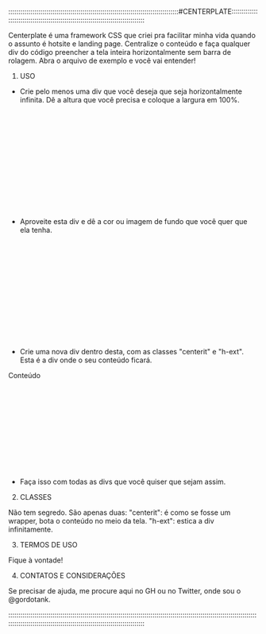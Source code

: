 :::::::::::::::::::::::::::::::::::::::::::::::::::::::::::::::::::::::::::::::::::::#CENTERPLATE:::::::::::::::::::::::::::::::::::::::::::::::::::::::::::::::::::::::::::::::::

Centerplate é uma framework CSS que criei pra facilitar minha vida quando o assunto é hotsite e landing page. Centralize o conteúdo e faça qualquer div do código preencher a tela inteira horizontalmente sem barra de rolagem. Abra o arquivo de exemplo e você vai entender!

1) USO
- Crie pelo menos uma div que você deseja que seja horizontalmente infinita. Dê a altura que você precisa e coloque a largura em 100%.
<div style="height:200px; width:100%;"></div>

- Aproveite esta div e dê a cor ou imagem de fundo que você quer que ela tenha.
<div style="height:200px; width:100%; background-color:"#F0F;"></div>

- Crie uma nova div dentro desta, com as classes "centerit" e "h-ext". Esta é a div onde o seu conteúdo ficará.
<div style="height:200px; width:100%; background-color:"#F0F;">
<div id="conteudo" class="centerit h-ext">
<p>Conteúdo</p>
</div>
</div>

- Faça isso com todas as divs que você quiser que sejam assim.

2) CLASSES

Não tem segredo. São apenas duas:
"centerit": é como se fosse um wrapper, bota o conteúdo no meio da tela.
"h-ext": estica a div infinitamente.

3) TERMOS DE USO

Fique à vontade!

4) CONTATOS E CONSIDERAÇÕES

Se precisar de ajuda, me procure aqui no GH ou no Twitter, onde sou o @gordotank.

::::::::::::::::::::::::::::::::::::::::::::::::::::::::::::::::::::::::::::::::::::::::::::::::::::::::::::::::::::::::::::::::::::::::::::::::::::::::::::::::::::::::::::::::::::::::::::::::
